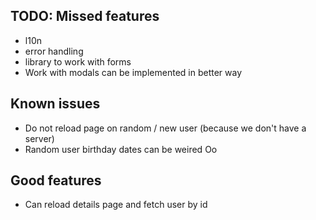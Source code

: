## TODO: Missed features

- l10n
- error handling
- library to work with forms
- Work with modals can be implemented in better way

## Known issues

- Do not reload page on random / new user (because we don't have a server)
- Random user birthday dates can be weired Oo

## Good features

- Can reload details page and fetch user by id